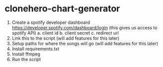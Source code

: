 # clonehero-chart-generator
1. Create a spotify developer dashboard https://developer.spotify.com/dashboard/login (this gives us access to spotify API)
  a. client id
  b. client secret
  c. redirect url
2. Link this to the script (will add features for this later)
3. Setup paths for where the songs will go (will add features for this later)
4. Install requirements.txt
5. Install ffmpeg
6. Run the script
